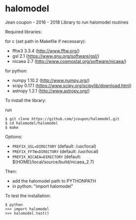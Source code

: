 # halomodel

Jean coupon - 2016 - 2018
Library to run halomodel routines

Required libraries:

for c (set path in Makefile if necessary):
- fftw3 3.3.4 (http://www.fftw.org/)
- gsl 2.1 (https://www.gnu.org/software/gsl/)
- nicaea 2.7 (http://www.cosmostat.org/software/nicaea/)

for python:
- numpy 1.10.2 (http://www.numpy.org/)
- scipy 0.17.1 (https://www.scipy.org/scipylib/download.html)
- astropy 1.2.1 (http://www.astropy.org/)

To install the library:

run
```
$ git clone https://github.com/jcoupon/halomodel.git
$ cd halomodel/halomodel
$ make
```

Options:

- `PREFIX_GSL=DIRECTORY` (default: /usr/local)
- `PREFIX_FFTW=DIRECTORY` (default: /usr/local)
- `PREFIX_NICAEA=DIRECTORY` (default: $(HOME)/local/source/build/nicaea_2.7)


Then:
- add the halomodel path to PYTHONPATH
- in python: "import halomodel"

To test the installation:
```
$ python
>>> import halomodel
>>> halomodel.test()
```
